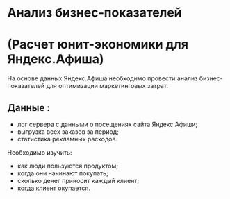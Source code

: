 # Анализ бизнес-показателей 
# (Расчет юнит-экономики для Яндекс.Афиша)

На основе данных Яндекс.Афиша необходимо провести анализ бизнес-показателей для оптимизации маркетинговых затрат.

## Данные :

- лог сервера с данными о посещениях сайта Яндекс.Афиши;
- выгрузка всех заказов за период;
- статистика рекламных расходов.

Необходимо изучить:

- как люди пользуются продуктом;
- когда они начинают покупать;
- сколько денег приносит каждый клиент;
- когда клиент окупается.

